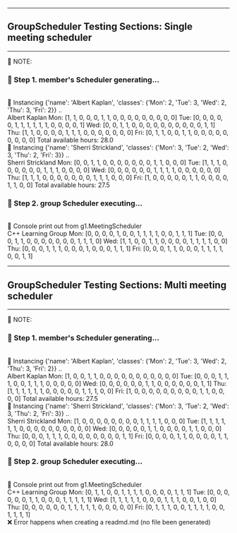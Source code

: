 ****************************************

## GroupScheduler Testing Sections: Single meeting scheduler <br/>

****************************************

:large_blue_circle: NOTE:
### :runner: Step 1. member's Scheduler generating...
<br/> :large_blue_circle: Instancing {'name': 'Albert Kaplan', 'classes': {'Mon': 2, 'Tue': 3, 'Wed': 2, 'Thu': 3, 'Fri': 2}} ..<br/>
Albert Kaplan
Mon: [1, 1, 0, 0, 0, 1, 1, 0, 0, 0, 0, 0, 0, 0, 0, 0]
Tue: [0, 0, 0, 0, 0, 1, 1, 1, 1, 1, 1, 0, 0, 0, 0, 1]
Wed: [0, 0, 1, 1, 0, 0, 0, 0, 0, 0, 0, 0, 0, 0, 1, 1]
Thu: [1, 1, 0, 0, 0, 0, 1, 1, 1, 0, 0, 0, 0, 0, 0, 0]
Fri: [0, 1, 1, 0, 0, 1, 1, 0, 0, 0, 0, 0, 0, 0, 0, 0]
Total available hours: 28.0
<br/> :large_blue_circle: Instancing {'name': 'Sherri Strickland', 'classes': {'Mon': 3, 'Tue': 2, 'Wed': 3, 'Thu': 2, 'Fri': 3}} ..<br/>
Sherri Strickland
Mon: [0, 0, 1, 1, 0, 0, 0, 0, 0, 0, 0, 1, 1, 0, 0, 0]
Tue: [1, 1, 1, 0, 0, 0, 0, 0, 0, 1, 1, 1, 0, 0, 0, 0]
Wed: [0, 0, 0, 0, 0, 0, 1, 1, 1, 1, 0, 0, 0, 0, 0, 0]
Thu: [1, 1, 1, 0, 0, 0, 0, 0, 0, 0, 1, 1, 1, 0, 0, 0]
Fri: [1, 0, 0, 0, 0, 0, 1, 1, 0, 0, 0, 0, 1, 1, 0, 0]
Total available hours: 27.5
### :runner: Step 2. group Scheduler executing...<br/>
 <br/> :large_blue_circle: Console print out from  g1.MeetingScheduler <br/>
C++ Learning Group
Mon: [0, 0, 0, 0, 1, 0, 0, 1, 1, 1, 1, 0, 0, 1, 1, 1]
Tue: [0, 0, 0, 1, 1, 0, 0, 0, 0, 0, 0, 0, 1, 1, 1, 0]
Wed: [1, 1, 0, 0, 1, 1, 0, 0, 0, 0, 1, 1, 1, 1, 0, 0]
Thu: [0, 0, 0, 1, 1, 1, 0, 0, 0, 1, 0, 0, 0, 1, 1, 1]
Fri: [0, 0, 0, 1, 1, 0, 0, 0, 1, 1, 1, 1, 0, 0, 1, 1]
****************************************

## GroupScheduler Testing Sections: Multi meeting scheduler <br/>

****************************************

:large_blue_circle: NOTE:
### :runner: Step 1. member's Scheduler generating...
<br/> :large_blue_circle: Instancing {'name': 'Albert Kaplan', 'classes': {'Mon': 2, 'Tue': 3, 'Wed': 2, 'Thu': 3, 'Fri': 2}} ..<br/>
Albert Kaplan
Mon: [1, 0, 0, 1, 1, 0, 0, 0, 0, 0, 0, 0, 0, 0, 0, 0]
Tue: [0, 0, 0, 1, 1, 1, 0, 0, 1, 1, 1, 0, 0, 0, 0, 0]
Wed: [0, 0, 0, 0, 0, 0, 1, 1, 0, 0, 0, 0, 0, 0, 1, 1]
Thu: [1, 1, 1, 1, 1, 1, 0, 0, 0, 0, 0, 1, 1, 1, 0, 0]
Fri: [1, 0, 0, 0, 0, 0, 0, 0, 0, 0, 1, 1, 0, 0, 0, 0]
Total available hours: 27.5
<br/> :large_blue_circle: Instancing {'name': 'Sherri Strickland', 'classes': {'Mon': 3, 'Tue': 2, 'Wed': 3, 'Thu': 2, 'Fri': 3}} ..<br/>
Sherri Strickland
Mon: [1, 0, 0, 0, 0, 0, 0, 0, 0, 1, 1, 1, 1, 0, 0, 0]
Tue: [1, 1, 1, 1, 1, 1, 0, 0, 0, 0, 0, 0, 0, 0, 0, 0]
Wed: [0, 0, 0, 0, 0, 1, 1, 0, 0, 0, 0, 1, 1, 0, 0, 0]
Thu: [0, 0, 0, 1, 1, 1, 0, 0, 0, 0, 0, 0, 0, 0, 1, 1]
Fri: [0, 0, 0, 0, 1, 1, 0, 0, 0, 0, 1, 1, 0, 0, 0, 0]
Total available hours: 28.0
### :runner: Step 2. group Scheduler executing...<br/>
 <br/> :large_blue_circle: Console print out from  g1.MeetingScheduler <br/>
C++ Learning Group
Mon: [0, 1, 1, 0, 0, 1, 1, 1, 1, 0, 0, 0, 0, 1, 1, 1]
Tue: [0, 0, 0, 0, 0, 0, 1, 1, 0, 0, 0, 1, 1, 1, 1, 1]
Wed: [1, 1, 1, 1, 1, 0, 0, 0, 1, 1, 1, 0, 0, 1, 0, 0]
Thu: [0, 0, 0, 0, 0, 0, 1, 1, 1, 1, 1, 0, 0, 0, 0, 0]
Fri: [0, 1, 1, 1, 0, 0, 1, 1, 1, 1, 0, 0, 1, 1, 1, 1]
<br/> :x: Error happens when creating a readmd.md (no file been generated)
